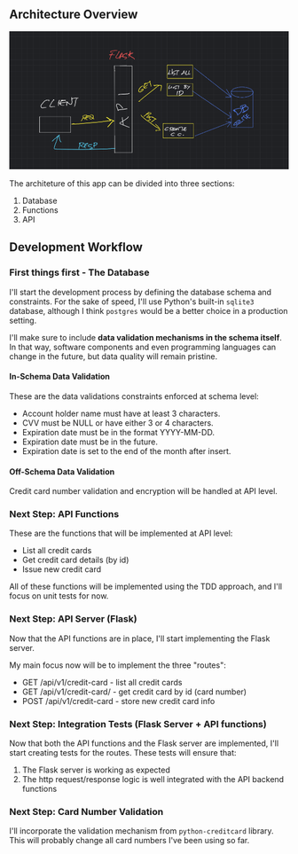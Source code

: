 ## Architecture Overview
![Architecture Overview](docs/img/architecture_overview.png)

The architeture of this app can be divided into three sections:
1. Database
2. Functions
3. API

## Development Workflow

### First things first - The Database

I'll start the development process by defining the database schema and constraints. For the sake of speed, I'll use Python's built-in `sqlite3` database, although I think `postgres` would be a better choice in a production setting.

I'll make sure to include **data validation mechanisms in the schema itself**. In that way, software components and even programming languages can change in the future, but data quality will remain pristine.

#### In-Schema Data Validation
These are the data validations constraints enforced at schema level:
- Account holder name must have at least 3 characters.
- CVV must be NULL or have either 3 or 4 characters.
- Expiration date must be in the format YYYY-MM-DD.
- Expiration date must be in the future.
- Expiration date is set to the end of the month after insert.

#### Off-Schema Data Validation
Credit card number validation and encryption will be handled at API level.

### Next Step: API Functions
These are the functions that will be implemented at API level:
- List all credit cards
- Get credit card details (by id)
- Issue new credit card

All of these functions will be implemented using the TDD approach, and I'll focus on unit tests for now.

### Next Step: API Server (Flask)
Now that the API functions are in place, I'll start implementing the Flask server.

My main focus now will be to implement the three "routes":
- GET /api/v1/credit-card - list all credit cards
- GET /api/v1/credit-card/<id> - get credit card by id (card number)
- POST /api/v1/credit-card - store new credit card info

### Next Step: Integration Tests (Flask Server + API functions)
Now that both the API functions and the Flask server are implemented, I'll start creating tests for the routes.
These tests will ensure that:
1. The Flask server is working as expected
2. The http request/response logic is well integrated with the API backend functions

### Next Step: Card Number Validation
I'll incorporate the validation mechanism from `python-creditcard` library. This will probably change all card numbers I've been using so far.
